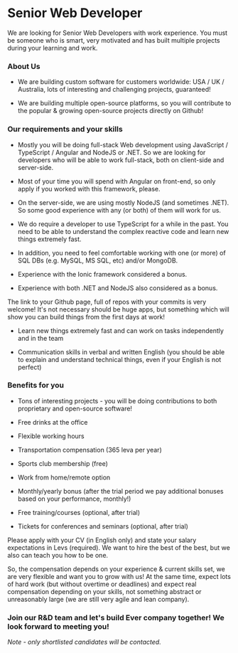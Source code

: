 
# Senior Web Developer
We are looking for Senior Web Developers with work experience. You must be someone who is smart, very motivated and has built multiple projects during your learning and work.

### About Us
* We are building custom software for customers worldwide: USA / UK / Australia, lots of interesting and challenging projects, guaranteed!

* We are building multiple open-source platforms, so you will contribute to the popular & growing open-source projects directly on Github!

### Our requirements and your skills
* Mostly you will be doing full-stack Web development using JavaScript / TypeScript / Angular and NodeJS or .NET. So we are looking for developers who will be able to work full-stack, both on client-side and server-side. 

* Most of your time you will spend with Angular on front-end, so only apply if you worked with this framework, please.

* On the server-side, we are using mostly NodeJS (and sometimes .NET). So some good experience with any (or both) of them will work for us.

*  We do require a developer to use TypeScript for a while in the past. You need to be able to understand the complex reactive code and learn new things extremely fast.

* In addition, you need to feel comfortable working with one (or more) of SQL DBs (e.g. MySQL, MS SQL, etc) and/or MongoDB.

* Experience with the Ionic framework considered a bonus.

*  Experience with both .NET and NodeJS also considered as a bonus.

The link to your Github page, full of repos with your commits is very welcome! It's not necessary should be huge apps, but something which will show you can build things from the first days at work!

*  Learn new things extremely fast and can work on tasks independently and in the team

* Communication skills in verbal and written English (you should be able to explain and understand technical things, even if your English is not perfect)

### Benefits for you
* Tons of interesting projects - you will be doing contributions to both proprietary and open-source software!

* Free drinks at the office

* Flexible working hours

* Transportation compensation (365 leva per year)

* Sports club membership (free)

* Work from home/remote option

* Monthly/yearly bonus (after the trial period we pay additional bonuses based on your performance, monthly!)

* Free training/courses (optional, after trial)

* Tickets for conferences and seminars (optional, after trial)

Please apply with your CV (in English only) and state your salary expectations in Levs (required).
We want to hire the best of the best, but we also can teach you how to be one.

So, the compensation depends on your experience & current skills set, we are very flexible and want you to grow with us! At the same time, expect lots of hard work (but without overtime or deadlines) and expect real compensation depending on your skills, not something abstract or unreasonably large (we are still very agile and lean company).

### Join our R&D team and let's build Ever company together! We look forward to meeting you!
*Note - only shortlisted candidates will be contacted.*
